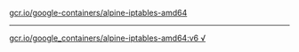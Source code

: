 [gcr.io/google-containers/alpine-iptables-amd64](https://hub.docker.com/r/sqeven/alpine-iptables-amd64/tags/) 

----
[gcr.io/google_containers/alpine-iptables-amd64:v6 √](https://hub.docker.com/r/sqeven/alpine-iptables-amd64/tags/)

